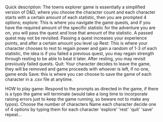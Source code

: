 Quick description:
The towns explorer game is essentially a simplified version of D&D, where you choose the character count
and each character starts with a certain amount of each statistic, then you are prompted 4 options;
explore: This is where you navigate the game quests, and if you have the required amount of the specific statistic 
    for the adventure you are on, you will pass the quest and lose that amount of the statistic. A passed quest may not be       revisited. Passing a quest increases your experience points, and after a certain amount you level up
Rest: This is where your character chooses to rest to regain power and gain a random of 1-3 of each statistic, the idea is       if you failed a previous quest, you may regain strength through resting to be able to beat it later. After resting,         you may revisit previously failed quests.
Quit: Your character decides to leave the game, they will be removed and game proceeds with whoever is left, if no one,           game ends
Save: this is where you can choose to save the game of each character in a .csv file at anytime. 

HOW to play game:
Respond to the prompts as directed in the game, if there is a typo the game will terminate (would take a long time to incorporate raising errors just to keep the game running, so beware not to make any typos). 
Choose the number of characters
Name each character
decide one of 4 options by typing them for each character 'explore' 'rest' 'quit' 'save'
repeat...
